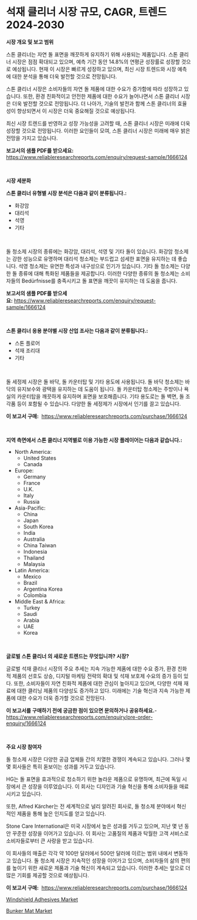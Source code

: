 <p><h1>석재 클리너 시장 규모, CAGR, 트렌드 2024-2030</h1></p><p><strong>시장 개요 및 보고 범위</strong></p>
<p><p>스톤 클리너는 자연 돌 표면을 깨끗하게 유지하기 위해 사용되는 제품입니다. 스톤 클리너 시장은 점점 확대되고 있으며, 예측 기간 동안 14.8%의 연평균 성장률로 성장할 것으로 예상됩니다. 현재 이 시장은 빠르게 성장하고 있으며, 최신 시장 트렌드와 시장 예측에 대한 분석을 통해 더욱 발전할 것으로 전망됩니다.</p><p>스톤 클리너 시장은 소비자들의 자연 돌 제품에 대한 수요가 증가함에 따라 성장하고 있습니다. 또한, 환경 친화적이고 안전한 제품에 대한 수요가 늘어나면서 스톤 클리너 시장은 더욱 발전할 것으로 전망됩니다. 더 나아가, 기술의 발전과 함께 스톤 클리너의 효율성이 향상되면서 이 시장은 더욱 중요해질 것으로 예상됩니다.</p><p>최신 시장 트렌드를 반영하고 성장 가능성을 고려할 때, 스톤 클리너 시장은 미래에 더욱 성장할 것으로 전망됩니다. 이러한 요인들이 모여, 스톤 클리너 시장은 미래에 매우 밝은 전망을 가지고 있습니다.</p></p>
<p><strong>보고서의 샘플 PDF를 받으세요:</strong> <a href="https://www.reliableresearchreports.com/enquiry/request-sample/1666124">https://www.reliableresearchreports.com/enquiry/request-sample/1666124</a></p>
<p>&nbsp;</p>
<p><strong>시장 세분화</strong></p>
<p><strong>스톤 클리너 유형별 시장 분석은 다음과 같이 분류됩니다.:</strong></p>
<p><ul><li>화강암</li><li>대리석</li><li>석영</li><li>기타</li></ul></p>
<p>&nbsp;</p>
<p><p>돌 청소제 시장의 종류에는 화강암, 대리석, 석영 및 기타 돌이 있습니다. 화강암 청소제는 강한 성능으로 유명하며 대리석 청소제는 부드럽고 섬세한 표면을 유지하는 데 좋습니다. 석영 청소제는 유연한 특성과 내구성으로 인기가 있습니다. 기타 돌 청소제는 다양한 돌 종류에 대해 특화된 제품들을 제공합니다. 이러한 다양한 종류의 돌 청소제는 소비자들의 Bedürfnisse를 충족시키고 돌 표면을 깨끗이 유지하는 데 도움을 줍니다.</p></p>
<p><strong>보고서의 샘플 PDF를 받으세요:</strong>&nbsp;<a href="https://www.reliableresearchreports.com/enquiry/request-sample/1666124">https://www.reliableresearchreports.com/enquiry/request-sample/1666124</a></p>
<p>&nbsp;</p>
<p><strong> 스톤 클리너 응용 분야별 시장 산업 조사는 다음과 같이 분류됩니다.:</strong></p>
<p><ul><li>스톤 플로어</li><li>석재 조리대</li><li>기타</li></ul></p>
<p>&nbsp;</p>
<p><p>돌 세정제 시장은 돌 바닥, 돌 카운터탑 및 기타 용도에 사용됩니다. 돌 바닥 청소제는 바닥의 유지보수와 광택을 유지하는 데 도움이 됩니다. 돌 카운터탑 청소제는 주방이나 욕실의 카운터탑을 깨끗하게 유지하며 표면을 보호해줍니다. 기타 용도로는 돌 벽면, 돌 조각품 등이 포함될 수 있습니다. 다양한 돌 세정제가 시장에서 인기를 끌고 있습니다.</p></p>
<p><strong>이 보고서 구매:</strong>&nbsp; <a href="https://www.reliableresearchreports.com/purchase/1666124">https://www.reliableresearchreports.com/purchase/1666124</a></p>
<p>&nbsp;</p>
<p><strong>지역 측면에서 스톤 클리너 지역별로 이용 가능한 시장 플레이어는 다음과 같습니다.:</strong></p>
<p><ul>
    <li>
        North America:
        <ul>
            <li>United States</li>
            <li>Canada</li>
        </ul>
    </li>
    <li>
        Europe:
        <ul>
            <li>Germany</li>
            <li>France</li>
            <li>U.K.</li>
            <li>Italy</li>
            <li>Russia</li>
        </ul>
    </li>
    <li>
        Asia-Pacific:
        <ul>
            <li>China</li>
            <li>Japan</li>
            <li>South Korea</li>
            <li>India</li>
            <li>Australia</li>
            <li>China Taiwan</li>
            <li>Indonesia</li>
            <li>Thailand</li>
            <li>Malaysia</li>
        </ul>
    </li>
    <li>
        Latin America:
        <ul>
            <li>Mexico</li>
            <li>Brazil</li>
            <li>Argentina Korea</li>
            <li>Colombia</li>
        </ul>
    </li>
    <li>
        Middle East & Africa:
        <ul>
            <li>Turkey</li>
            <li>Saudi</li>
            <li>Arabia</li>
            <li>UAE</li>
            <li>Korea</li>
        </ul>
    </li>
    </ul></p>
<p>&nbsp;</p>
<p><strong>글로벌 스톤 클리너 의 새로운 트렌드는 무엇입니까? 시장?</strong></p>
<p><p>글로벌 석재 클리너 시장의 주요 추세는 지속 가능한 제품에 대한 수요 증가, 환경 친화적 제품의 선호도 상승, 디지털 마케팅 전략의 확대 및 석재 보호제 수요의 증가 등이 있다. 또한, 소비자들이 자연 친화적 제품에 대한 관심이 높아지고 있으며, 다양한 석재 재료에 대한 클리닝 제품의 다양성도 증가하고 있다. 미래에는 기술 혁신과 지속 가능한 제품에 대한 수요가 더욱 증가할 것으로 전망된다.</p></p>
<p><strong>이 보고서를 구매하기 전에 궁금한 점이 있으면 문의하거나 공유하세요.</strong>- <a href="https://www.reliableresearchreports.com/enquiry/pre-order-enquiry/1666124">https://www.reliableresearchreports.com/enquiry/pre-order-enquiry/1666124</a></p>
<p>&nbsp;</p>
<p><strong>주요 시장 참여자</strong></p>
<p><p>돌 청소제 시장은 다양한 공급 업체들 간의 치열한 경쟁이 계속되고 있습니다. 그러나 몇몇 회사들은 특히 돋보이는 성과를 거두고 있습니다.</p><p>HG는 돌 표면을 효과적으로 청소하기 위한 놀라운 제품으로 유명하며, 최근에 독일 시장에서 큰 성장을 이루었습니다. 이 회사는 디자인과 기술 혁신을 통해 소비자들을 매료시키고 있습니다.</p><p>또한, Alfred Kärcher는 전 세계적으로 널리 알려진 회사로, 돌 청소제 분야에서 혁신적인 제품을 통해 높은 인지도를 얻고 있습니다.</p><p>Stone Care International은 미국 시장에서 높은 성과를 거두고 있으며, 지난 몇 년 동안 꾸준한 성장을 이어가고 있습니다. 이 회사는 고품질의 제품과 탁월한 고객 서비스로 소비자들로부터 큰 사랑을 받고 있습니다.</p><p>이 회사들의 매출은 각각 약 100만 달러에서 500만 달러에 이르는 범위 내에서 변동하고 있습니다. 돌 청소제 시장은 지속적인 성장을 이어가고 있으며, 소비자들의 삶의 편의를 높이기 위한 새로운 제품과 기술 혁신이 계속되고 있습니다. 이러한 추세는 앞으로 더 많은 기회를 제공할 것으로 예상됩니다.</p></p>
<p><strong>이 보고서 구매:</strong>&nbsp;&nbsp;<a href="https://www.reliableresearchreports.com/purchase/1666124">https://www.reliableresearchreports.com/purchase/1666124</a></p>
<p><p><a href="https://fuschia-pecorino-a6d.notion.site/Windshield-Adhesives-Market-Size-2024-2031-Global-Industrial-Analysis-Key-Geographical-Regions-M-56dfdffa2e1f4fb68cbbfa64b86680e1">Windshield Adhesives Market</a></p><p><a href="https://changeable-paste-463.notion.site/Bunker-Mat-Market-Dynamics-2024-2031-Also-about-Its-Market-Trends-Projections-and-Opportunities-2743dd2aa0e5463bb534678dfbb7533d">Bunker Mat Market</a></p></p>

